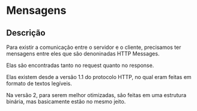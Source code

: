 # Mensagens

## Descrição

Para existir a comunicação entre o servidor e o cliente, precisamos ter mensagens entre eles que são denoninadas HTTP Messages.

Elas são encontradas tanto no request quanto no response.

Elas existem desde a versão 1.1 do protocolo HTTP, no qual eram feitas em formato de textos legíveis.

Na versão 2, para serem melhor otimizadas, são feitas em uma estrutura binária, mas basicamente estão no mesmo jeito.
